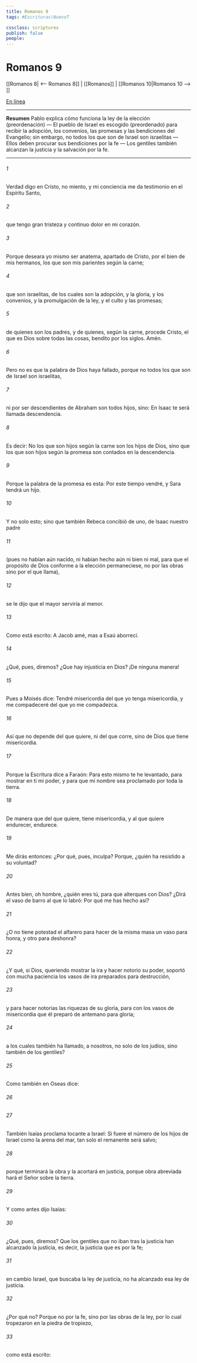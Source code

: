 ```yaml
---
title: Romanos 9
tags: #Escrituras\NuevoT

cssclass: scriptures
publish: false
people:
---
```


# Romanos 9
[[Romanos 8| <-- Romanos 8]] | [[Romanos]] | [[Romanos 10|Romanos 10 --> ]]

[En línea](https://churchofjesuschrist.org/study/scriptures/nt/rom/9?lang=spa)

---
__Resumen__
Pablo explica cómo funciona la ley de la elección (preordenación) — El pueblo de Israel es escogido (preordenado) para recibir la adopción, los convenios, las promesas y las bendiciones del Evangelio; sin embargo, no todos los que son de Israel son israelitas — Ellos deben procurar sus bendiciones por la fe — Los gentiles también alcanzan la justicia y la salvación por la fe.

---
###### 1 
Verdad digo en Cristo, no miento, y mi conciencia me da testimonio en el Espíritu Santo,

###### 2 
que tengo gran tristeza y continuo dolor en mi corazón.

###### 3 
Porque deseara yo mismo ser anatema, apartado de Cristo, por el bien de mis hermanos, los que son mis parientes según la carne;

###### 4 
que son israelitas, de los cuales son la adopción, y la gloria, y los convenios, y la promulgación de la ley, y el culto y las promesas;

###### 5 
de quienes son los padres, y de quienes, según la carne, procede Cristo, el que es Dios sobre todas las cosas, bendito por los siglos. Amén.

###### 6 
Pero no es que la palabra de Dios haya fallado, porque no todos los que son de Israel son israelitas,

###### 7 
ni por ser descendientes de Abraham son todos hijos, sino: En Isaac te será llamada descendencia.

###### 8 
Es decir: No los que son hijos según la carne son los hijos de Dios, sino que los que son hijos según la promesa son contados en la descendencia.

###### 9 
Porque la palabra de la promesa es esta: Por este tiempo vendré, y Sara tendrá un hijo.

###### 10 
Y no solo esto; sino que también Rebeca concibió de uno, de Isaac nuestro padre

###### 11 
(pues no habían aún nacido, ni habían hecho aún ni bien ni mal, para que el propósito de Dios conforme a la elección permaneciese, no por las obras sino por el que llama),

###### 12 
se le dijo que el mayor serviría al menor.

###### 13 
Como está escrito: A Jacob amé, mas a Esaú aborrecí.

###### 14 
¿Qué, pues, diremos? ¿Que hay injusticia en Dios? ¡De ninguna manera!

###### 15 
Pues a Moisés dice: Tendré misericordia del que yo tenga misericordia, y me compadeceré del que yo me compadezca.

###### 16 
Así que no depende del que quiere, ni del que corre, sino de Dios que tiene misericordia.

###### 17 
Porque la Escritura dice a Faraón: Para esto mismo te he levantado, para mostrar en ti mi poder, y para que mi nombre sea proclamado por toda la tierra.

###### 18 
De manera que del que quiere, tiene misericordia, y al que quiere endurecer, endurece.

###### 19 
Me dirás entonces: ¿Por qué, pues, inculpa? Porque, ¿quién ha resistido a su voluntad?

###### 20 
Antes bien, oh hombre, ¿quién eres tú, para que alterques con Dios? ¿Dirá el vaso de barro al que lo labró: Por qué me has hecho así?

###### 21 
¿O no tiene potestad el alfarero para hacer de la misma masa un vaso para honra, y otro para deshonra?

###### 22 
¿Y qué, si Dios, queriendo mostrar la ira y hacer notorio su poder, soportó con mucha paciencia los vasos de ira preparados para destrucción,

###### 23 
y para hacer notorias las riquezas de su gloria,  para con los vasos de misericordia que él preparó de antemano para gloria;

###### 24 
a los cuales también ha llamado,  a nosotros, no solo de los judíos, sino también de los gentiles?

###### 25 
Como también en Oseas dice:

###### 26 


###### 27 
También Isaías proclama tocante a Israel: Si fuere el número de los hijos de Israel como la arena del mar, tan solo el remanente será salvo;

###### 28 
porque terminará la obra y la acortará en justicia, porque obra abreviada hará el Señor sobre la tierra.

###### 29 
Y como antes dijo Isaías:

###### 30 
¿Qué, pues, diremos? Que los gentiles que no iban tras la justicia han alcanzado la justicia, es decir, la justicia que es por la fe;

###### 31 
en cambio Israel, que buscaba la ley de justicia, no ha alcanzado esa ley de justicia.

###### 32 
¿Por qué no? Porque no  por la fe, sino por las obras de la ley, por lo cual tropezaron en la piedra de tropiezo,

###### 33 
como está escrito:

